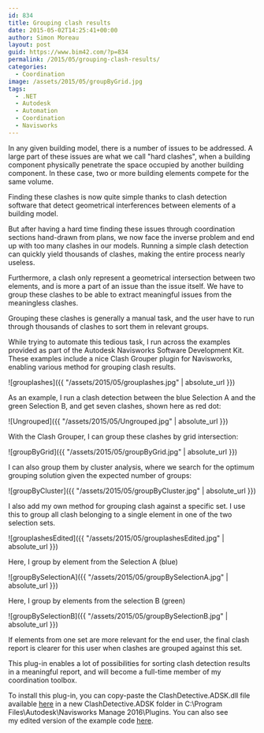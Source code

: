 ```yaml
---
id: 834
title: Grouping clash results
date: 2015-05-02T14:25:41+00:00
author: Simon Moreau
layout: post
guid: https://www.bim42.com/?p=834
permalink: /2015/05/grouping-clash-results/
categories:
  - Coordination
image: /assets/2015/05/groupByGrid.jpg
tags:
  - .NET
  - Autodesk
  - Automation
  - Coordination
  - Navisworks
---
```

In any given building model, there is a number of issues to be addressed. A large part of these issues are what we call "hard clashes", when a building component physically penetrate the space occupied by another building component. In these case, two or more building elements compete for the same volume.

Finding these clashes is now quite simple thanks to clash detection software that detect geometrical interferences between elements of a building model.

But after having a hard time finding these issues through coordination sections hand-drawn from plans, we now face the inverse problem and end up with too many clashes in our models. Running a simple clash detection can quickly yield thousands of clashes, making the entire process nearly useless.

Furthermore, a clash only represent a geometrical intersection between two elements, and is more a part of an issue than the issue itself. We have to group these clashes to be able to extract meaningful issues from the meaningless clashes.

Grouping these clashes is generally a manual task, and the user have to run through thousands of clashes to sort them in relevant groups.

While trying to automate this tedious task, I run across the examples provided as part of the Autodesk Navisworks Software Development Kit. These examples include a nice Clash Grouper plugin for Navisworks, enabling various method for grouping clash results.

![grouplashes]({{ "/assets/2015/05/grouplashes.jpg" | absolute_url }})

As an example, I run a clash detection between the blue Selection A and the green Selection B, and get seven clashes, shown here as red dot:

![Ungrouped]({{ "/assets/2015/05/Ungrouped.jpg" | absolute_url }})

With the Clash Grouper, I can group these clashes by grid intersection:

![groupByGrid]({{ "/assets/2015/05/groupByGrid.jpg" | absolute_url }})

I can also group them by cluster analysis, where we search for the optimum grouping solution given the expected number of groups:

![groupByCluster]({{ "/assets/2015/05/groupByCluster.jpg" | absolute_url }})

I also add my own method for grouping clash against a specific set. I use this to group all clash belonging to a single element in one of the two selection sets.

![grouplashesEdited]({{ "/assets/2015/05/grouplashesEdited.jpg" | absolute_url }})

Here, I group by element from the Selection A (blue)

![groupBySelectionA]({{ "/assets/2015/05/groupBySelectionA.jpg" | absolute_url }})

Here, I group by elements from the selection B (green)

![groupBySelectionB]({{ "/assets/2015/05/groupBySelectionB.jpg" | absolute_url }})

If elements from one set are more relevant for the end user, the final clash report is clearer for this user when clashes are grouped against this set.

This plug-in enables a lot of possibilities for sorting clash detection results in a meaningful report, and will become a full-time member of my coordination toolbox.

To install this plug-in, you can copy-paste the ClashDetective.ADSK.dll file available [here](https://bitbucket.org/simonmoreau/clashdetective/downloads) in a new ClashDetective.ADSK folder in C:\Program Files\Autodesk\Navisworks Manage 2016\Plugins. You can also see my edited version of the example code [here](https://bitbucket.org/simonmoreau/clashdetective).